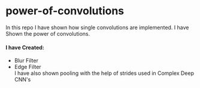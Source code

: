 # power-of-convolutions
In this repo I have shown how single convolutions are implemented. I have Shown the power of convolutions.<br>
#### I have Created:
- Blur Filter
- Edge Filter <br>
I have also shown pooling with the help of strides used in Complex Deep CNN's
